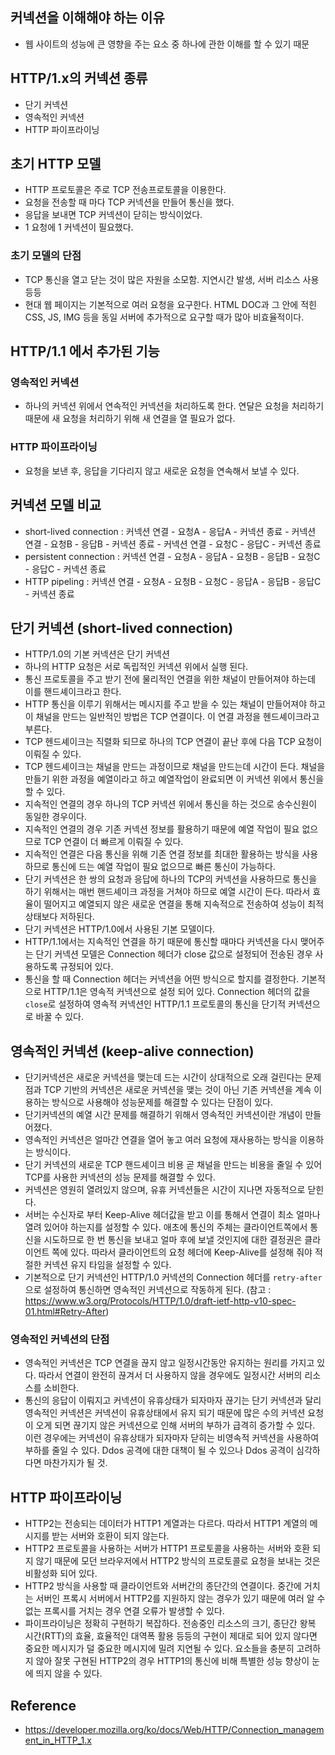## 커넥션을 이해해야 하는 이유
- 웹 사이트의 성능에 큰 영향을 주는 요소 중 하나에 관한 이해를 할 수 있기 때문

## HTTP/1.x의 커넥션 종류
- 단기 커넥션
- 영속적인 커넥션
- HTTP 파이프라이닝

## 초기 HTTP 모델
- HTTP 프로토콜은 주로 TCP 전송프로토콜을 이용한다.
- 요청을 전송할 때 마다 TCP 커넥션을 만들어 통신을 했다.
- 응답을 보내면 TCP 커넥션이 닫히는 방식이었다.
- 1 요청에 1 커넥션이 필요했다.

### 초기 모델의 단점
- TCP 통신을 열고 닫는 것이 많은 자원을 소모함. 지연시간 발생, 서버 리소스 사용 등등
- 현대 웹 페이지는 기본적으로 여러 요청을 요구한다. HTML DOC과 그 안에 적힌 CSS, JS, IMG 등을 동일 서버에 추가적으로 요구할 때가 많아 비효율적이다.

## HTTP/1.1 에서 추가된 기능
### 영속적인 커넥션
- 하나의 커넥션 위에서 연속적인 커넥션을 처리하도록 한다. 연달은 요청을 처리하기 때문에 새 요청을 처리하기 위해 새 연결을 열 필요가 없다.

### HTTP 파이프라이닝
- 요청을 보낸 후, 응답을 기다리지 않고 새로운 요청을 연속해서 보낼 수 있다.

## 커넥션 모델 비교
- short-lived connection : 커넥션 연결 - 요청A - 응답A - 커넥션 종료 - 커넥션 연결 - 요청B - 응답B - 커넥션 종료 - 커넥션 연결 - 요청C - 응답C - 커넥션 종료
- persistent connection : 커넥션 연결 - 요청A - 응답A - 요청B - 응답B - 요청C - 응답C - 커넥션 종료
- HTTP pipeling : 커넥션 연결 - 요청A - 요청B - 요청C - 응답A - 응답B - 응답C - 커넥션 종료

## 단기 커넥션 (short-lived connection)
- HTTP/1.0의 기본 커넥션은 단기 커넥션
- 하나의 HTTP 요청은 서로 독립적인 커넥션 위에서 실행 된다.
- 통신 프로토콜을 주고 받기 전에 물리적인 연결을 위한 채널이 만들어져야 하는데 이를 핸드셰이크라고 한다.
- HTTP 통신을 이루기 위해서는 메시지를 주고 받을 수 있는 채널이 만들어져야 하고 이 채널을 만드는 일반적인 방법은 TCP 연결이다. 이 연결 과정을 헨드셰이크라고 부른다.
- TCP 헨드셰이크는 직렬화 되므로 하나의 TCP 연결이 끝난 후에 다음 TCP 요청이 이뤄질 수 있다.
- TCP 헨드셰이크는 채널을 만드는 과정이므로 채널을 만드는데 시간이 든다. 채널을 만들기 위한 과정을 예열이라고 하고 예열작업이 완료되면 이 커넥션 위에서 통신을 할 수 있다.
- 지속적인 연결의 경우 하나의 TCP 커넥션 위에서 통신을 하는 것으로 송수신원이 동일한 경우이다.
- 지속적인 연결의 경우 기존 커넥션 정보를 활용하기 때문에 예열 작업이 필요 없으므로 TCP 연결이 더 빠르게 이뤄질 수 있다.
- 지속적인 연결은 다음 통신을 위해 기존 연결 정보를 최대한 활용하는 방식을 사용하므로 통신에 드는 예열 작업이 필요 없으므로 빠른 통신이 가능하다.
- 단기 커넥션은 한 쌍의 요청과 응답에 하나의 TCP의 커넥션을 사용하므로 통신을 하기 위해서는 매번 핸드셰이크 과정을 거쳐야 하므로 예열 시간이 든다. 따라서 효율이 떨어지고 예열되지 않은 새로운 연결을 통해 지속적으로 전송하여 성능이 최적 상태보다 저하된다.
- 단기 커넥션은 HTTP/1.0에서 사용된 기본 모델이다.
- HTTP/1.1에서는 지속적인 연결을 하기 때문에 통신할 때마다 커넥션을 다시 맺어주는 단기 커넥션 모델은 Connection 헤더가 close 값으로 설정되어 전송된 경우 사용하도록 규정되어 있다.
- 통신을 할 때 Connection 헤더는 커넥션을 어떤 방식으로 할지를 결정한다. 기본적으로 HTTP/1.1은 영속적 커넥션으로 설정 되어 있다. Connection 헤더의 값을 `close`로 설정하여 영속적 커넥션인 HTTP/1.1 프로토콜의 통신을 단기적 커넥션으로 바꿀 수 있다.

## 영속적인 커넥션 (keep-alive connection)
- 단기커넥션은 새로운 커넥션을 맺는데 드는 시간이 상대적으로 오래 걸린다는 문제점과 TCP 기반의 커넥션은 새로운 커넥션을 맺는 것이 아닌 기존 커넥션을 계속 이용하는 방식으로 사용해야 성능문제를 해결할 수 있다는 단점이 있다.
- 단기커넥션의 예열 시간 문제를 해결하기 위해서 영속적인 커넥션이란 개념이 만들어졌다.
- 영속적인 커넥션은 얼마간 연결을 열어 놓고 여러 요청에 재사용하는 방식을 이용하는 방식이다.
- 단기 커넥션의 새로운 TCP 핸드셰이크 비용 곧 채널을 만드는 비용을 줄일 수 있어 TCP를 사용한 커넥션의 성능 문제를 해결할 수 있다.
- 커넥션은 영원히 열려있지 않으며, 유휴 커넥션들은 시간이 지나면 자동적으로 닫힌다.
- 서버는 수신자로 부터 Keep-Alive 헤더값을 받고 이를 통해서 연결이 최소 얼마나 열려 있어야 하는지를 설정할 수 있다. 애초에 통신의 주체는 클라이언트쪽에서 통신을 시도하므로 한 번 통신을 보내고 얼마 후에 보낼 것인지에 대한 결정권은 클라이언트 쪽에 있다. 따라서 클라이언트의 요청 헤더에 Keep-Alive를 설정해 줘야 적절한 커넥션 유지 타임을 설정할 수 있다.
- 기본적으로 단기 커넥션인 HTTP/1.0 커넥션의 Connection 헤더를 `retry-after`으로 설정하여 통신하면 영속적인 커넥션으로 작동하게 된다. (참고 : https://www.w3.org/Protocols/HTTP/1.0/draft-ietf-http-v10-spec-01.html#Retry-After)

### 영속적인 커넥션의 단점
- 영속적인 커넥션은 TCP 연결을 끊지 않고 일정시간동안 유지하는 원리를 가지고 있다. 따라서 연결이 완전히 끊겨서 더 사용하지 않을 경우에도 일정시간 서버의 리소스를 소비한다.
- 통신의 응답이 이뤄지고 커넥션이 유휴상태가 되자마자 끊기는 단기 커넥션과 달리 영속적인 커넥션은 커넥션이 유휴상태에서 유지 되기 때문에 많은 수의 커넥션 요청이 오게 되면 끊기지 않은 커넥션으로 인해 서버의 부하가 급격히 증가할 수 있다. 이런 경우에는 커넥션이 유휴상태가 되자마자 닫히는 비영속적 커넥션을 사용하여 부하를 줄일 수 있다. Ddos 공격에 대한 대책이 될 수 있으나 Ddos 공격이 심각하다면 마찬가지가 될 것.

## HTTP 파이프라이닝
- HTTP2는 전송되는 데이터가 HTTP1 계열과는 다르다. 따라서 HTTP1 계열의 메시지를 받는 서버와 호환이 되지 않는다.
- HTTP2 프로토콜을 사용하는 서버가 HTTP1 프로토콜을 사용하는 서버와 호환 되지 않기 때문에 모던 브라우저에서 HTTP2 방식의 프로토콜로 요청을 보내는 것은 비활성화 되어 있다.
- HTTP2 방식을 사용할 때 클라이언트와 서버간의 종단간의 연결이다. 중간에 거치는 서버인 프록시 서버에서 HTTP2를 지원하지 않는 경우가 있기 때문에 여러 알 수 없는 프록시를 거치는 경우 연결 오류가 발생할 수 있다.
- 파이프라이닝은 정확히 구현하기 복잡하다. 전송중인 리소스의 크기, 종단간 왕복 시간(RTT)의 효율, 효율적인 대역폭 활용 등등의 구현이 제대로 되어 있지 않다면 중요한 메시지가 덜 중요한 메시지에 밀려 지연될 수 있다. 요소들을 충분히 고려하지 않아 잘못 구현된 HTTP2의 경우 HTTP1의 통신에 비해 특별한 성능 향상이 눈에 띄지 않을 수 있다.




## Reference
- https://developer.mozilla.org/ko/docs/Web/HTTP/Connection_management_in_HTTP_1.x




